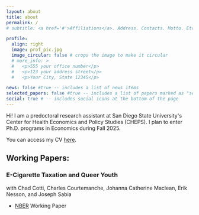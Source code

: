 ```yaml
---
layout: about
title: about
permalink: /
# subtitle: <a href='#'>Affiliations</a>. Address. Contacts. Motto. Etc.

profile:
  align: right
  image: prof_pic.jpg
  image_circular: false # crops the image to make it circular
  # more_info: >
  #   <p>555 your office number</p>
  #   <p>123 your address street</p>
  #   <p>Your City, State 12345</p>

news: false #true -- includes a list of news items
selected_papers: false #true -- includes a list of papers marked as "selected={true}"
social: true # -- includes social icons at the bottom of the page
---
```


Hi! I am a predoctoral research assistant at San Diego State University's 
Center for Health Economics and Policy Studies (CHEPS). 
I plan to enter Ph.D. programs in Economics 
during Fall 2025.

You can access my CV [here](https://tonychuo1.github.io/assets/pdf/cv.pdf).

## Working Papers:

### E-Cigarette Taxation and Queer Youth

with Chad Cotti, Charles Courtemanche, Johanna Catherine Maclean, Erik Nesson, and Joseph Sabia
- [NBER](https://www.nber.org/papers/w33326) Working Paper
